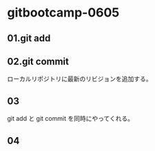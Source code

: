 # gitbootcamp-0605

## 01.git add

## 02.git commit
ローカルリポジトリに最新のリビジョンを追加する。

## 03
git add と git commit を同時にやってくれる。

## 04
